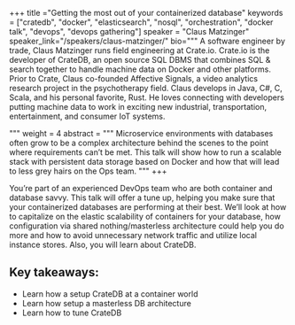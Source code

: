 +++
title ="Getting the most out of your containerized database"
keywords = ["cratedb", "docker", "elasticsearch", "nosql", "orchestration",  "docker talk", "devops", "devops gathering"]
speaker = "Claus Matzinger"
speaker_link="/speakers/claus-matzinger/"
bio="""
A software engineer by trade, Claus Matzinger runs field engineering at Crate.io. Crate.io is the developer of CrateDB, an open source SQL DBMS that combines SQL & search together to handle machine data on Docker and other platforms. Prior to Crate, Claus co-founded Affective Signals, a video analytics research project in the psychotherapy field. Claus develops in Java, C#, C, Scala, and his personal favorite, Rust. He loves connecting with developers putting machine data to work in exciting new industrial, transportation, entertainment, and consumer IoT systems.

"""
weight = 4
abstract = """
Microservice environments with databases often grow to be a complex architecture behind the scenes to the point where requirements can’t be met. This talk will show how to run a scalable stack with persistent data storage based on Docker and how that will lead to less grey hairs on the Ops team.
"""
+++

You’re part of an experienced DevOps team who are both container and database savvy. This talk will offer a tune up, helping you make sure that your containerized databases are performing at their best. We’ll look at how to capitalize on the elastic scalability of containers for your database, how configuration via shared nothing/masterless architecture could help you do more and how to avoid unnecessary network traffic and utilize local instance stores. Also, you will learn about CrateDB.

## Key takeaways:

* Learn how a setup CrateDB at a container world
* Learn how setup a masterless DB architecture
* Learn how to tune CrateDB
